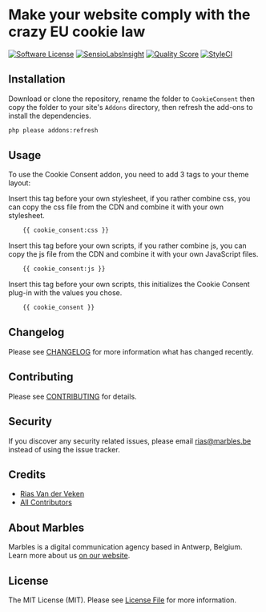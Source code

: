 # Make your website comply with the crazy EU cookie law

[![Software License](https://img.shields.io/badge/license-MIT-brightgreen.svg?style=flat-square)](LICENSE.md)
[![SensioLabsInsight](https://img.shields.io/sensiolabs/i/32bfd56f-d4b3-4ec4-b988-a19da523c276.svg?style=flat-square)](https://insight.sensiolabs.com/projects/32bfd56f-d4b3-4ec4-b988-a19da523c276)
[![Quality Score](https://img.shields.io/scrutinizer/g/marbles/statamic-addon-starter.svg?style=flat-square)](https://scrutinizer-ci.com/g/marbles/statamic-addon-starter)
[![StyleCI](https://styleci.io/repos/76184586/shield?branch=master)](https://styleci.io/repos/76184586)

## Installation

Download or clone the repository, rename the folder to `CookieConsent` then copy the folder to your site's `Addons` directory, then refresh the add-ons to install the dependencies.

``` bash
php please addons:refresh
```

## Usage

To use the Cookie Consent addon, you need to add 3 tags to your theme layout:  

Insert this tag before your own stylesheet, if you rather combine css, you can copy the css file from the CDN and combine it with your own stylesheet.
```html
    {{ cookie_consent:css }}
```

Insert this tag before your own scripts, if you rather combine js, you can copy the js file from the CDN and combine it with your own JavaScript files.
```html
    {{ cookie_consent:js }}
```

Insert this tag before your own scripts, this initializes the Cookie Consent plug-in with the values you chose.
```html
    {{ cookie_consent }}
```

## Changelog

Please see [CHANGELOG](CHANGELOG.md) for more information what has changed recently.

## Contributing

Please see [CONTRIBUTING](CONTRIBUTING.md) for details.

## Security

If you discover any security related issues, please email rias@marbles.be instead of using the issue tracker.

## Credits

- [Rias Van der Veken](https://github.com/rias500)
- [All Contributors](../../contributors)

## About Marbles
Marbles is a digital communication agency based in Antwerp, Belgium. Learn more about us [on our website](https://www.marbles.be).

## License

The MIT License (MIT). Please see [License File](LICENSE.md) for more information.
